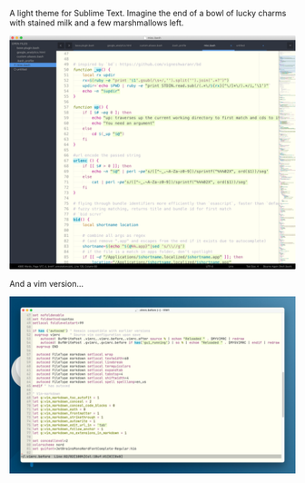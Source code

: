 A light theme for Sublime Text. Imagine the end of a bowl of lucky charms with stained milk and a few marshmallows left.

![](LuckyCharms.png)

And a vim version...

![](LuckyVim.jpg)
